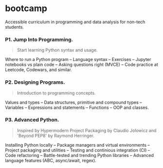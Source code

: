 # bootcamp
Accessible curriculum in programming and data analysis for non-tech students.

### P1. Jump Into Programming.

> Start learning Python syntax and usage.

Where to run a Python program – Language syntax – Exercises – Jupyter notebooks vs plain code – Asking questions right (MVCE) – Code practice at Leetcode, Codewars, and similar.

### P2. Designing Programs.

> Introduction to programming concepts.

Values and types – Data structures, primitive and compound types – Variables – Expressions and statements – Functions – OOP and classes.

### P3. Advanced Python.

> Inspired by Hypermodern Project Packaging by Claudio Jolowicz and 'Beyond PEP8' by Raymond Herringer.

Installing Python locally – Package managers and virtual environments – Project packaging and utilities – Testing and continious integration (CI) – Code refactoring – Battle-tested and trending Python libraries – Advanced language features (ABC, async/await, regex).